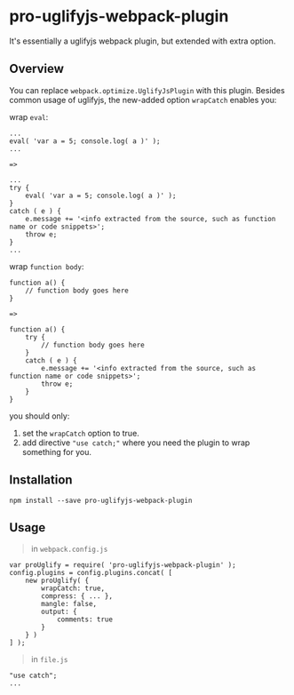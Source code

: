 # pro-uglifyjs-webpack-plugin

It's essentially a uglifyjs webpack plugin, but extended with extra option.

## Overview

You can replace `webpack.optimize.UglifyJsPlugin` with this plugin. Besides common usage of uglifyjs,
the new-added option `wrapCatch` enables you:

wrap `eval`:

    ...
    eval( 'var a = 5; console.log( a )' );
    ...

    =>

    ...
    try {
        eval( 'var a = 5; console.log( a )' );
    }
    catch ( e ) {
        e.message += '<info extracted from the source, such as function name or code snippets>';
        throw e;
    }
    ...

wrap `function body`:

    function a() {
        // function body goes here
    }

    => 

    function a() {
        try {
            // function body goes here
        }
        catch ( e ) {
            e.message += '<info extracted from the source, such as function name or code snippets>';
            throw e;
        }
    }

you should only:

1. set the `wrapCatch` option to true.
2. add directive `"use catch;"` where you need the plugin to wrap something for you.


## Installation

    npm install --save pro-uglifyjs-webpack-plugin


## Usage

> in `webpack.config.js`

    var proUglify = require( 'pro-uglifyjs-webpack-plugin' );
    config.plugins = config.plugins.concat( [
        new proUglify( {
            wrapCatch: true,
            compress: { ... },
            mangle: false,
            output: {
                comments: true
            }
        } )
    ] );

> in `file.js`

    "use catch";
    ...


